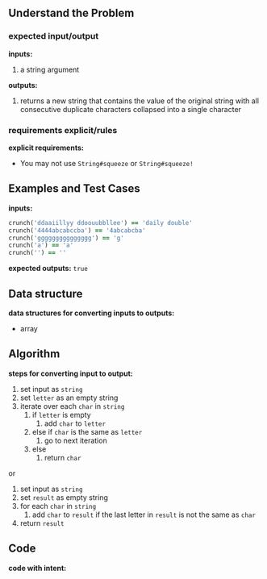 ## Understand the Problem
### expected input/output
**inputs:**
1.  a string argument

**outputs:**
1. returns a new string that contains the value of the original string with all consecutive duplicate characters collapsed into a single character

### requirements explicit/rules

**explicit requirements:**
- You may not use `String#squeeze` or `String#squeeze!`

## Examples and Test Cases
**inputs:**
```ruby
crunch('ddaaiillyy ddoouubbllee') == 'daily double'
crunch('4444abcabccba') == '4abcabcba'
crunch('ggggggggggggggg') == 'g'
crunch('a') == 'a'
crunch('') == ''
```

**expected outputs:**
`true`

## Data structure
**data structures for converting inputs to outputs:**
- array

## Algorithm
**steps for converting input to output:**
1. set input as `string`
2. set `letter` as an empty string
3. iterate over each `char` in `string`
	1. if `letter` is empty
		1. add `char` to `letter`
	2. else if `char` is the  same as `letter`
		1.  go to next iteration
	3.  else
		1.  return `char`


or

1. set input as `string`
2. set `result` as empty string
3. for each `char` in `string`
	1. add `char` to `result` if the last letter in `result` is not the same as `char`
4.  return `result`

## Code
**code with intent:**
